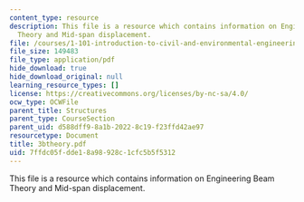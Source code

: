 ```yaml
---
content_type: resource
description: This file is a resource which contains information on Engineering Beam
  Theory and Mid-span displacement.
file: /courses/1-101-introduction-to-civil-and-environmental-engineering-design-i-fall-2006/7ffdc05fdde18a98928c1cfc5b5f5312_3btheory.pdf
file_size: 149483
file_type: application/pdf
hide_download: true
hide_download_original: null
learning_resource_types: []
license: https://creativecommons.org/licenses/by-nc-sa/4.0/
ocw_type: OCWFile
parent_title: Structures
parent_type: CourseSection
parent_uid: d588dff9-8a1b-2022-8c19-f23ffd42ae97
resourcetype: Document
title: 3btheory.pdf
uid: 7ffdc05f-dde1-8a98-928c-1cfc5b5f5312
---
```

This file is a resource which contains information on Engineering Beam Theory and Mid-span displacement.